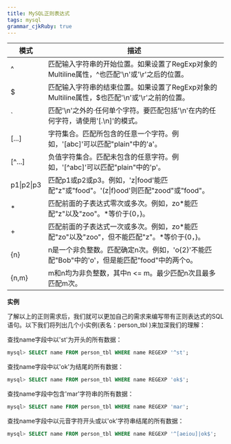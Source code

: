 ```yaml
---
title: MySQL正则表达式
tags: mysql
grammar_cjkRuby: true
---
```

|模式|描述|
|-|-|
|^|匹配输入字符串的开始位置。如果设置了RegExp对象的Multiline属性，^也匹配'\n'或'\r'之后的位置。|
|$|匹配输入字符串的结束位置。如果设置了RegExp对象的Multiline属性，$也匹配'\n'或'\r'之前的位置。|
|\`|匹配'\n'之外的·任何单个字符。要匹配包括'\n'在内的任何字符，请使用'[.\n]'的模式。|
|[...]|字符集合。匹配所包含的任意一个字符。例如，'[abc]'可以匹配"plain"中的'a'。|
|[^...]|负值字符集合。匹配未包含的任意字符。例如，'[^abc]'可以匹配"plain"中的'p'。|
|p1\|p2\|p3|匹配p1或p2或p3。例如，'z\|food'能匹配"z"或"food"。'(z\|f)ood'则匹配"zood"或"food"。|
|\*|匹配前面的子表达式零次或多次。例如，zo\*能匹配"z"以及"zoo"。\*等价于{0，}。|
|+|匹配前面的子表达式一次或多次。例如，zo\*能匹配"zo"以及"zoo"，但不能匹配"z"。\*等价于{0，}。|
|{n}|n是一个非负整数。匹配确定n次。例如，'o{2}'不能匹配"Bob"中的'o'，但是能匹配"food"中的两个o。|
|{n,m}|m和n均为非负整数，其中n <= m。最少匹配n次且最多匹配m次。

**实例**

了解以上的正则需求后，我们就可以更加自己的需求来编写带有正则表达式的SQL语句。以下我们将列出几个小实例(表名：person_tbl )来加深我们的理解：

查找name字段中以'st'为开头的所有数据：

``` sql
mysql> SELECT name FROM person_tbl WHERE name REGEXP '^st';
```
查找name字段中以'ok'为结尾的所有数据：

``` sql
mysql> SELECT name FROM person_tbl WHERE name REGEXP 'ok$';
```
查找name字段中包含'mar'字符串的所有数据：

``` sql
mysql> SELECT name FROM person_tbl WHERE name REGEXP 'mar';
```
查找name字段中以元音字符开头或以'ok'字符串结尾的所有数据：

``` sql
mysql> SELECT name FROM person_tbl WHERE name REGEXP '^[aeiou]|ok$';
```
